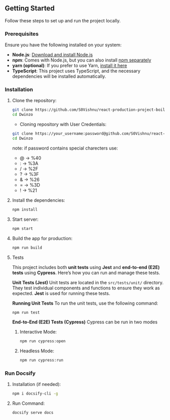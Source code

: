 ## Getting Started

Follow these steps to set up and run the project locally.

### Prerequisites

Ensure you have the following installed on your system:

- **Node.js**: [Download and install Node.js](https://nodejs.org/)
- **npm**: Comes with Node.js, but you can also install [npm separately](https://www.npmjs.com/get-npm)
- **yarn (optional)**: If you prefer to use Yarn, [install it here](https://yarnpkg.com/)
- **TypeScript**: This project uses TypeScript, and the necessary dependencies will be installed automatically.

### Installation

1. Clone the repository:

   ```bash
   git clone https://github.com/S0Vishnu/react-production-project-boilerplate.git
   cd Dwinzo
   ```

   - Cloning repository with User Credentials:

   ```bash
   git clone https://your_username:password@github.com/S0Vishnu/react-production-project-boilerplate.git
   cd Dwinzo
   ```

   note: if password contains special charecters use:

   - @ → %40
   - : → %3A
   - / → %2F
   - ? → %3F
   - & → %26
   - = → %3D
   - ! → %21

2. Install the dependencies:

   ```bash
   npm install
   ```

3. Start server:

   ```bash
   npm start
   ```

4. Build the app for production:

   ```bash
   npm run build
   ```

5. Tests

   This project includes both **unit tests** using **Jest** and **end-to-end (E2E) tests** using **Cypress**. Here’s how you can run and manage these tests.

   **Unit Tests (Jest)**
   Unit tests are located in the `src/tests/unit/` directory. They test individual components and functions to ensure they work as expected. **Jest** is used for running these tests.

   **Running Unit Tests**
   To run the unit tests, use the following command:

   ```bash
   npm run test
   ```

   **End-to-End (E2E) Tests (Cypress)**
   Cypress can be run in two modes

   1. Interactive Mode:

      ```bash
      npm run cypress:open
      ```

   2. Headless Mode:

      ```bash
      npm run cypress:run
      ```

### Run Docsify

1. Installation (if needed):

   ```bash
   npm i docsify-cli -g
   ```

2. Run Command:

   ```bash
   docsify serve docs
   ```
